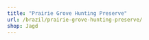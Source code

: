 ```yaml
---
title: "Prairie Grove Hunting Preserve"
url: /brazil/prairie-grove-hunting-preserve/
shop: Jagd
---
```

